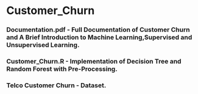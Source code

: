 # Customer_Churn

### Documentation.pdf - Full Documentation of Customer Churn and A Brief Introduction to Machine Learning,Supervised and Unsupervised Learning.

### Customer_Churn.R - Implementation of Decision Tree and Random Forest with Pre-Processing.

### Telco Customer Churn - Dataset.



